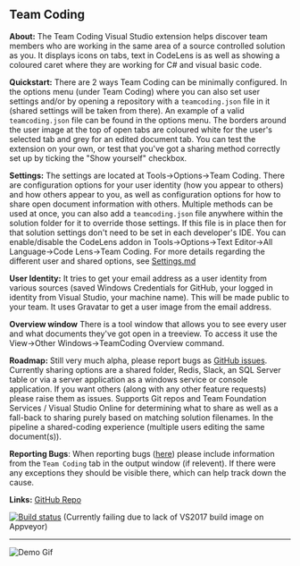 Team Coding
--

**About:** The Team Coding Visual Studio extension helps discover team members who are working in the same area of a source controlled solution as you. It displays icons on tabs, text in CodeLens is as well as showing a coloured caret where they are working for C# and visual basic code.

**Quickstart:** There are 2 ways Team Coding can be minimally configured.
In the options menu (under Team Coding) where you can also set user settings and/or
by opening a repository with a `teamcoding.json` file in it (shared settings will be taken from there).
An example of a valid `teamcoding.json` file can be found in the options menu.
The borders around the user image at the top of open tabs are coloured white for the user's selected tab and grey for an edited document tab.
You can test the extension on your own, or test that you've got a sharing method correctly set up by ticking the "Show yourself" checkbox.

**Settings:** The settings are located at Tools->Options->Team Coding.
There are configuration options for your user identity (how you appear to others) and how others appear to you, as well as configuration options for how to share open document information with others.
Multiple methods can be used at once, you can also add a `teamcoding.json` file anywhere within the solution folder for it to override those settings.
If this file is in place then for that solution settings don't need to be set in each developer's IDE.
You can enable/disable the CodeLens addon in Tools->Options->Text Editor->All Language->Code Lens->Team Coding.
For more details regarding the different user and shared options, see [Settings.md](https://github.com/georgeduckett/TeamCoding/blob/master/Settings.md)

**User Identity:** It tries to get your email address as a user identity from various sources (saved Windows Credentials for GitHub, your logged in identity from Visual Studio, your machine name).
This will be made public to your team. It uses Gravatar to get a user image from the email address.

**Overview window** There is a tool window that allows you to see every user and what documents they've got open in a treeview. To access it use the View->Other Windows->TeamCoding Overview command.

**Roadmap:** Still very much alpha, please report bugs as [GitHub issues](https://github.com/georgeduckett/TeamCoding/issues).
Currently sharing options are a shared folder, Redis, Slack, an SQL Server table or via a server application as a windows service or console application. If you want others (along with any other feature requests) please raise them as issues. Supports Git repos and Team Foundation Services / Visual Studio Online for determining what to share as well as a fall-back to sharing purely based on matching solution filenames. In the pipeline a shared-coding experience (multiple users editing the same document(s)).

**Reporting Bugs**: When reporting bugs ([here](https://github.com/georgeduckett/TeamCoding/issues)) please include information from the `Team Coding` tab in the output window (if relevent). If there were any exceptions they should be visible there, which can help track down the cause.

**Links:** [GitHub Repo](https://github.com/georgeduckett/TeamCoding/)

[![Build status](https://ci.appveyor.com/api/projects/status/vqgmu9893sxn3p7m?svg=true)](https://ci.appveyor.com/project/georgeduckett/teamcoding) (Currently failing due to lack of VS2017 build image on Appveyor)

---

![Demo Gif](http://i.giphy.com/3oz8xNb3MTsqzn67za.gif)